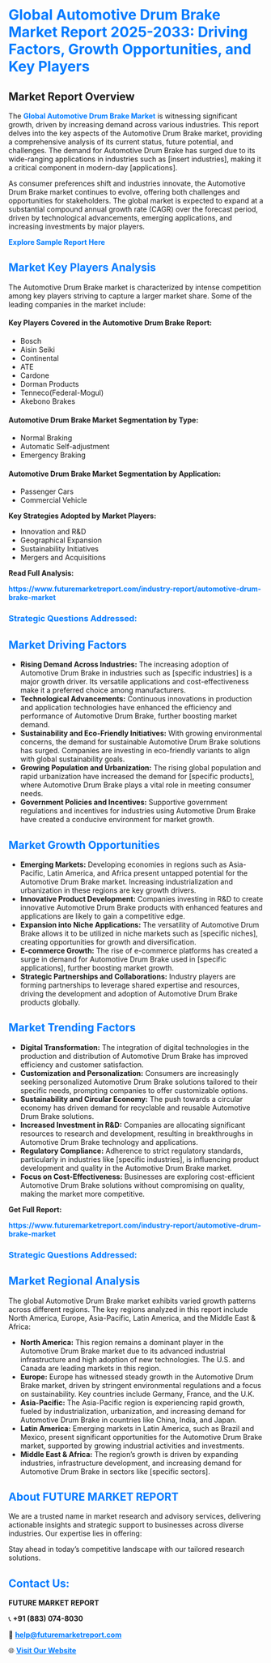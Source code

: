 <h1 style="color: #007BFF;">Global Automotive Drum Brake Market Report 2025-2033: Driving Factors, Growth Opportunities, and Key Players</h1>

<section id="overview">
<h2>Market Report Overview</h2>
<p>The <a href="https://www.futuremarketreport.com/industry-report/automotive-drum-brake-market" style="color: #007BFF; text-decoration: none;"><strong>Global Automotive Drum Brake Market</strong></a> is witnessing significant growth, driven by increasing demand across various industries. This report delves into the key aspects of the Automotive Drum Brake market, providing a comprehensive analysis of its current status, future potential, and challenges. The demand for Automotive Drum Brake has surged due to its wide-ranging applications in industries such as [insert industries], making it a critical component in modern-day [applications].</p>
<p>As consumer preferences shift and industries innovate, the Automotive Drum Brake market continues to evolve, offering both challenges and opportunities for stakeholders. The global market is expected to expand at a substantial compound annual growth rate (CAGR) over the forecast period, driven by technological advancements, emerging applications, and increasing investments by major players.</p>
</section>

<section id="overview">
<p><a href="https://www.futuremarketreport.com/request-sample/reportId=56193" style="color: #007BFF; text-decoration: none;"><strong>Explore Sample Report Here</strong></a></p>
</section>

<section id="key-players">
<h2 style="color: #007BFF;">Market Key Players Analysis</h2>
<p>The Automotive Drum Brake market is characterized by intense competition among key players striving to capture a larger market share. Some of the leading companies in the market include:</p>
<h4>Key Players Covered in the Automotive Drum Brake Report:</h4>
<ul><li>Bosch</li><li>Aisin Seiki</li><li>Continental</li><li>ATE</li><li>Cardone</li><li>Dorman Products</li><li>Tenneco(Federal-Mogul)</li><li>Akebono Brakes</li></ul>
<h4>Automotive Drum Brake Market Segmentation by Type:</h4>
<ul><li>Normal Braking</li><li>Automatic Self-adjustment</li><li>Emergency Braking</li></ul>

<h4>Automotive Drum Brake Market Segmentation by Application:</h4>
<ul><li>Passenger Cars</li><li>Commercial Vehicle</li></ul>
<p><strong>Key Strategies Adopted by Market Players:</strong></p>
<ul>
<li>Innovation and R&D</li>
<li>Geographical Expansion</li>
<li>Sustainability Initiatives</li>
<li>Mergers and Acquisitions</li>
</ul>
</section>

<section>
<p><strong>Read Full Analysis: </strong></p><a href="https://www.futuremarketreport.com/industry-report/automotive-drum-brake-market" style="color: #007BFF; text-decoration: none;"><strong>https://www.futuremarketreport.com/industry-report/automotive-drum-brake-market</strong></a>
<h3 style="color: #007BFF;">Strategic Questions Addressed:</h3>
</section>

<section id="driving-factors">
<h2 style="color: #007BFF;">Market Driving Factors</h2>
<ul>
<li><strong>Rising Demand Across Industries:</strong> The increasing adoption of Automotive Drum Brake in industries such as [specific industries] is a major growth driver. Its versatile applications and cost-effectiveness make it a preferred choice among manufacturers.</li>
<li><strong>Technological Advancements:</strong> Continuous innovations in production and application technologies have enhanced the efficiency and performance of Automotive Drum Brake, further boosting market demand.</li>
<li><strong>Sustainability and Eco-Friendly Initiatives:</strong> With growing environmental concerns, the demand for sustainable Automotive Drum Brake solutions has surged. Companies are investing in eco-friendly variants to align with global sustainability goals.</li>
<li><strong>Growing Population and Urbanization:</strong> The rising global population and rapid urbanization have increased the demand for [specific products], where Automotive Drum Brake plays a vital role in meeting consumer needs.</li>
<li><strong>Government Policies and Incentives:</strong> Supportive government regulations and incentives for industries using Automotive Drum Brake have created a conducive environment for market growth.</li>
</ul>
</section>

<section id="growth-opportunities">
<h2 style="color: #007BFF;">Market Growth Opportunities</h2>
<ul>
<li><strong>Emerging Markets:</strong> Developing economies in regions such as Asia-Pacific, Latin America, and Africa present untapped potential for the Automotive Drum Brake market. Increasing industrialization and urbanization in these regions are key growth drivers.</li>
<li><strong>Innovative Product Development:</strong> Companies investing in R&D to create innovative Automotive Drum Brake products with enhanced features and applications are likely to gain a competitive edge.</li>
<li><strong>Expansion into Niche Applications:</strong> The versatility of Automotive Drum Brake allows it to be utilized in niche markets such as [specific niches], creating opportunities for growth and diversification.</li>
<li><strong>E-commerce Growth:</strong> The rise of e-commerce platforms has created a surge in demand for Automotive Drum Brake used in [specific applications], further boosting market growth.</li>
<li><strong>Strategic Partnerships and Collaborations:</strong> Industry players are forming partnerships to leverage shared expertise and resources, driving the development and adoption of Automotive Drum Brake products globally.</li>
</ul>
</section>

<section id="trending-factors">
<h2 style="color: #007BFF;">Market Trending Factors</h2>
<ul>
<li><strong>Digital Transformation:</strong> The integration of digital technologies in the production and distribution of Automotive Drum Brake has improved efficiency and customer satisfaction.</li>
<li><strong>Customization and Personalization:</strong> Consumers are increasingly seeking personalized Automotive Drum Brake solutions tailored to their specific needs, prompting companies to offer customizable options.</li>
<li><strong>Sustainability and Circular Economy:</strong> The push towards a circular economy has driven demand for recyclable and reusable Automotive Drum Brake solutions.</li>
<li><strong>Increased Investment in R&D:</strong> Companies are allocating significant resources to research and development, resulting in breakthroughs in Automotive Drum Brake technology and applications.</li>
<li><strong>Regulatory Compliance:</strong> Adherence to strict regulatory standards, particularly in industries like [specific industries], is influencing product development and quality in the Automotive Drum Brake market.</li>
<li><strong>Focus on Cost-Effectiveness:</strong> Businesses are exploring cost-efficient Automotive Drum Brake solutions without compromising on quality, making the market more competitive.</li>
</ul>
</section>

<section>
<p><strong>Get Full Report: </strong></p><a href="https://www.futuremarketreport.com/industry-report/automotive-drum-brake-market" style="color: #007BFF; text-decoration: none;"><strong>https://www.futuremarketreport.com/industry-report/automotive-drum-brake-market</strong></a>
<h3 style="color: #007BFF;">Strategic Questions Addressed:</h3>
</section>


<section id="regional-analysis">
<h2 style="color: #007BFF;">Market Regional Analysis</h2>
<p>The global Automotive Drum Brake market exhibits varied growth patterns across different regions. The key regions analyzed in this report include North America, Europe, Asia-Pacific, Latin America, and the Middle East & Africa:</p>
<ul>
<li><strong>North America:</strong> This region remains a dominant player in the Automotive Drum Brake market due to its advanced industrial infrastructure and high adoption of new technologies. The U.S. and Canada are leading markets in this region.</li>
<li><strong>Europe:</strong> Europe has witnessed steady growth in the Automotive Drum Brake market, driven by stringent environmental regulations and a focus on sustainability. Key countries include Germany, France, and the U.K.</li>
<li><strong>Asia-Pacific:</strong> The Asia-Pacific region is experiencing rapid growth, fueled by industrialization, urbanization, and increasing demand for Automotive Drum Brake in countries like China, India, and Japan.</li>
<li><strong>Latin America:</strong> Emerging markets in Latin America, such as Brazil and Mexico, present significant opportunities for the Automotive Drum Brake market, supported by growing industrial activities and investments.</li>
<li><strong>Middle East & Africa:</strong> The region’s growth is driven by expanding industries, infrastructure development, and increasing demand for Automotive Drum Brake in sectors like [specific sectors].</li>
</ul>
</section>

<footer>
<h2 style="color: #007BFF;">About FUTURE MARKET REPORT</h2>
<p>We are a trusted name in market research and advisory services, delivering actionable insights and strategic support to businesses across diverse industries. Our expertise lies in offering:</p>

<p>Stay ahead in today’s competitive landscape with our tailored research solutions.</p>

<h2 style="color: #007BFF;">Contact Us:</h2>
<p><strong>FUTURE MARKET REPORT</strong></p>
<p>📞 <strong>+91 (883) 074-8030</strong></p>
<p>📧 <strong><a href="mailto:help@futuremarketreport.com" style="color: #007BFF;">help@futuremarketreport.com</a></strong></p>
<p>🌐 <strong><a href="https://www.futuremarketreport.com/" style="color: #007BFF;">Visit Our Website</a></strong></p>
</footer>